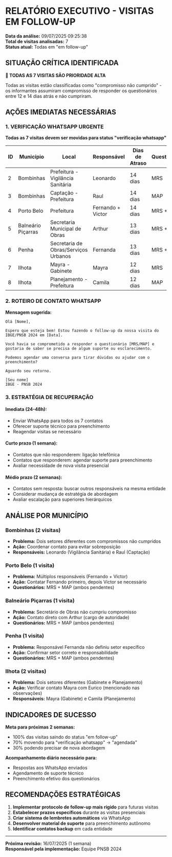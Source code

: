 # RELATÓRIO EXECUTIVO - VISITAS EM FOLLOW-UP

**Data da análise:** 09/07/2025 09:25:38  
**Total de visitas analisadas:** 7  
**Status atual:** Todas em "em follow-up"

## SITUAÇÃO CRÍTICA IDENTIFICADA

**🚨 TODAS AS 7 VISITAS SÃO PRIORIDADE ALTA** 

Todas as visitas estão classificadas como "compromisso não cumprido" - os informantes assumiram compromisso de responder os questionários entre 12 e 14 dias atrás e não cumpriram.

## AÇÕES IMEDIATAS NECESSÁRIAS

### 1. VERIFICAÇÃO WHATSAPP URGENTE

**Todas as 7 visitas devem ser movidas para status "verificação whatsapp"**

| ID | Município | Local | Responsável | Dias de Atraso | Questionário |
|---|---|---|---|---|---|
| 2 | Bombinhas | Prefeitura - Vigilância Sanitária | Leonardo | 14 dias | MRS |
| 3 | Bombinhas | Captação - Prefeitura | Raul | 14 dias | MAP |
| 4 | Porto Belo | Prefeitura | Fernando + Victor | 14 dias | MRS + MAP |
| 5 | Balneário Piçarras | Secretaria Municipal de Obras | Arthur | 13 dias | MRS + MAP |
| 6 | Penha | Secretaria de Obras/Serviços Urbanos | Fernanda | 13 dias | MRS + MAP |
| 7 | Ilhota | Mayra - Gabinete | Mayra | 12 dias | MRS |
| 8 | Ilhota | Planejamento - Prefeitura | Camila | 12 dias | MAP |

### 2. ROTEIRO DE CONTATO WHATSAPP

**Mensagem sugerida:**
```
Olá [Nome],

Espero que esteja bem! Estou fazendo o follow-up da nossa visita do IBGE/PNSB 2024 em [Data].

Você havia se comprometido a responder o questionário [MRS/MAP] e gostaria de saber se precisa de algum suporte ou esclarecimento.

Podemos agendar uma conversa para tirar dúvidas ou ajudar com o preenchimento?

Aguardo seu retorno.

[Seu nome]
IBGE - PNSB 2024
```

### 3. ESTRATÉGIA DE RECUPERAÇÃO

#### Imediata (24-48h):
- Enviar WhatsApp para todos os 7 contatos
- Oferecer suporte técnico para preenchimento
- Reagendar visitas se necessário

#### Curto prazo (1 semana):
- Contatos que não responderem: ligação telefônica
- Contatos que responderem: agendar suporte para preenchimento
- Avaliar necessidade de nova visita presencial

#### Médio prazo (2 semanas):
- Contatos sem resposta: buscar outros responsáveis na mesma entidade
- Considerar mudança de estratégia de abordagem
- Avaliar escalação para superiores hierárquicos

## ANÁLISE POR MUNICÍPIO

### Bombinhas (2 visitas)
- **Problema:** Dois setores diferentes com compromissos não cumpridos
- **Ação:** Coordenar contato para evitar sobreposição
- **Responsáveis:** Leonardo (Vigilância Sanitária) e Raul (Captação)

### Porto Belo (1 visita)
- **Problema:** Múltiplos responsáveis (Fernando + Victor)
- **Ação:** Contatar Fernando primeiro, depois Victor se necessário
- **Questionários:** MRS + MAP (ambos pendentes)

### Balneário Piçarras (1 visita)
- **Problema:** Secretário de Obras não cumpriu compromisso
- **Ação:** Contato direto com Arthur (cargo de autoridade)
- **Questionários:** MRS + MAP (ambos pendentes)

### Penha (1 visita)
- **Problema:** Responsável Fernanda não definiu setor específico
- **Ação:** Confirmar setor correto e responsabilidade
- **Questionários:** MRS + MAP (ambos pendentes)

### Ilhota (2 visitas)
- **Problema:** Dois setores diferentes (Gabinete e Planejamento)
- **Ação:** Verificar contato Mayra com Eurico (mencionado nas observações)
- **Responsáveis:** Mayra (Gabinete) e Camila (Planejamento)

## INDICADORES DE SUCESSO

**Meta para próximas 2 semanas:**
- 100% das visitas saindo do status "em follow-up"
- 70% movendo para "verificação whatsapp" → "agendada"
- 30% podendo precisar de nova abordagem

**Acompanhamento diário necessário para:**
- Respostas aos WhatsApp enviados
- Agendamento de suporte técnico
- Preenchimento efetivo dos questionários

## RECOMENDAÇÕES ESTRATÉGICAS

1. **Implementar protocolo de follow-up mais rígido** para futuras visitas
2. **Estabelecer prazos específicos** durante as visitas presenciais
3. **Criar sistema de lembretes automáticos** via WhatsApp
4. **Desenvolver material de suporte** para preenchimento autônomo
5. **Identificar contatos backup** em cada entidade

---

**Próxima revisão:** 16/07/2025 (1 semana)  
**Responsável pela implementação:** Equipe PNSB 2024